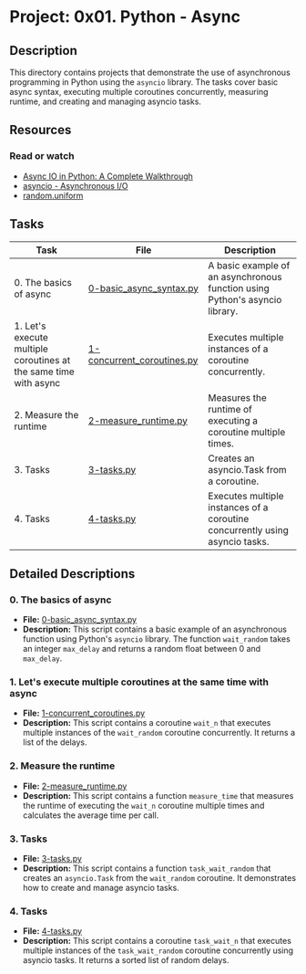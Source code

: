 # Project: 0x01. Python - Async

## Description

This directory contains projects that demonstrate the use of asynchronous programming in Python using the `asyncio` library. The tasks cover basic async syntax, executing multiple coroutines concurrently, measuring runtime, and creating and managing asyncio tasks.

## Resources

### Read or watch

- [Async IO in Python: A Complete Walkthrough](https://realpython.com/async-io-python/)
- [asyncio - Asynchronous I/O](https://docs.python.org/3/library/asyncio.html)
- [random.uniform](https://docs.python.org/3/library/random.html#random.uniform)

## Tasks

| Task                                                             | File                                                       | Description                                                                  |
| ---------------------------------------------------------------- | ---------------------------------------------------------- | ---------------------------------------------------------------------------- |
| 0. The basics of async                                           | [0-basic_async_syntax.py](./0-basic_async_syntax.py)       | A basic example of an asynchronous function using Python's asyncio library.  |
| 1. Let's execute multiple coroutines at the same time with async | [1-concurrent_coroutines.py](./1-concurrent_coroutines.py) | Executes multiple instances of a coroutine concurrently.                     |
| 2. Measure the runtime                                           | [2-measure_runtime.py](./2-measure_runtime.py)             | Measures the runtime of executing a coroutine multiple times.                |
| 3. Tasks                                                         | [3-tasks.py](./3-tasks.py)                                 | Creates an asyncio.Task from a coroutine.                                    |
| 4. Tasks                                                         | [4-tasks.py](./4-tasks.py)                                 | Executes multiple instances of a coroutine concurrently using asyncio tasks. |

## Detailed Descriptions

### 0. The basics of async

- **File:** [0-basic_async_syntax.py](./0-basic_async_syntax.py)
- **Description:** This script contains a basic example of an asynchronous function using Python's `asyncio` library. The function `wait_random` takes an integer `max_delay` and returns a random float between 0 and `max_delay`.

### 1. Let's execute multiple coroutines at the same time with async

- **File:** [1-concurrent_coroutines.py](./1-concurrent_coroutines.py)
- **Description:** This script contains a coroutine `wait_n` that executes multiple instances of the `wait_random` coroutine concurrently. It returns a list of the delays.

### 2. Measure the runtime

- **File:** [2-measure_runtime.py](./2-measure_runtime.py)
- **Description:** This script contains a function `measure_time` that measures the runtime of executing the `wait_n` coroutine multiple times and calculates the average time per call.

### 3. Tasks

- **File:** [3-tasks.py](./3-tasks.py)
- **Description:** This script contains a function `task_wait_random` that creates an `asyncio.Task` from the `wait_random` coroutine. It demonstrates how to create and manage asyncio tasks.

### 4. Tasks

- **File:** [4-tasks.py](./4-tasks.py)
- **Description:** This script contains a coroutine `task_wait_n` that executes multiple instances of the `task_wait_random` coroutine concurrently using asyncio tasks. It returns a sorted list of random delays.
